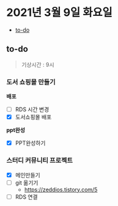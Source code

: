 # 2021년 3월 9일 화요일

- [to-do](#to-do)

## to-do

> 기상시간 : 9시

### 도서 쇼핑몰 만들기

**배포**

- [ ] RDS 시간 변경
- [x] 도서쇼핑몰 배포

**ppt완성**

- [x] PPT완성하기

### 스터디 커뮤니티 프로젝트

- [x] 메인만들기
- [ ] git 옮기기
  - <https://zeddios.tistory.com/5>
- [ ] RDS 연결
